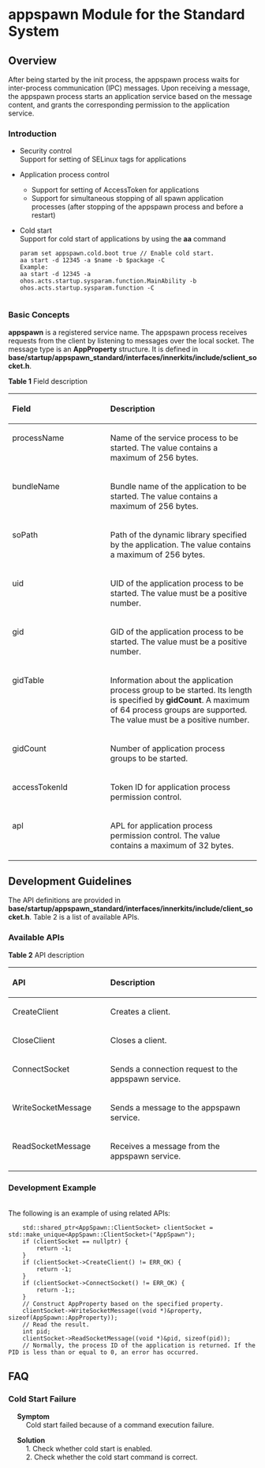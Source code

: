 # appspawn Module for the Standard System<a name="EN-US_TOPIC_0000001063680582"></a>

## Overview<a name="section56901555910"></a>

After being started by the init process, the appspawn process waits for inter-process communication (IPC) messages. Upon receiving a message, the appspawn process starts an application service based on the message content, and grants the corresponding permission to the application service.

### Introduction<a name="section56901555911"></a>

- Security control
  <br>Support for setting of SELinux tags for applications

- Application process control

  - Support for setting of AccessToken for applications
  - Support for simultaneous stopping of all spawn application processes (after stopping of the appspawn process and before a restart)

- Cold start
  <br>Support for cold start of applications by using the **aa** command

  ```
  param set appspawn.cold.boot true // Enable cold start.
  aa start -d 12345 -a $name -b $package -C 
  Example:
  aa start -d 12345 -a ohos.acts.startup.sysparam.function.MainAbility -b ohos.acts.startup.sysparam.function -C  
 
### Basic Concepts<a name="section56901555912"></a>

**appspawn** is a registered service name. The appspawn process receives requests from the client by listening to messages over the local socket. The message type is an **AppProperty** structure. It is defined in **base/startup/appspawn_standard/interfaces/innerkits/include/sclient_socket.h**.

**Table 1**  Field description

<table><thead align="left"><tr id="row6650142913713"><th class="cellrowborder" valign="top" width="39.489999999999995%" id="mcps1.2.3.1.1"><p id="p17650112914379"><a name="p17650112914379"></a><a name="p17650112914379"></a>Field</p>
</th>
<th class="cellrowborder" valign="top" width="60.51%" id="mcps1.2.3.1.2"><p id="p865032916376"><a name="p865032916376"></a><a name="p865032916376"></a>Description</p>
</th>
</tr>
</thead>
<tbody><tr id="row36506298373"><td class="cellrowborder" valign="top" width="39.489999999999995%" headers="mcps1.2.3.1.1 "><p id="p76501029113715"><a name="p76501029113715"></a><a name="p76501029113715"></a>processName</p>
</td>
<td class="cellrowborder" valign="top" width="60.51%" headers="mcps1.2.3.1.2 "><p id="p2650329183715"><a name="p2650329183715"></a><a name="p2650329183715"></a>Name of the service process to be started. The value contains a maximum of 256 bytes.</p>
</td>
</tr>
<tr id="row36506298373"><td class="cellrowborder" valign="top" width="39.489999999999995%" headers="mcps1.2.3.1.1 "><p id="p76501029113715"><a name="p76501029113715"></a><a name="p76501029113715"></a>bundleName</p>
</td>
<td class="cellrowborder" valign="top" width="60.51%" headers="mcps1.2.3.1.2 "><p id="p2650329183715"><a name="p2650329183715"></a><a name="p2650329183715"></a>Bundle name of the application to be started. The value contains a maximum of 256 bytes.</p>
</td>
</tr>
<tr id="row86501129183712"><td class="cellrowborder" valign="top" width="39.489999999999995%" headers="mcps1.2.3.1.1 "><p id="p2065010298379"><a name="p2065010298379"></a><a name="p2065010298379"></a>soPath</p>
</td>
<td class="cellrowborder" valign="top" width="60.51%" headers="mcps1.2.3.1.2 "><p id="p13650192963715"><a name="p13650192963715"></a><a name="p13650192963715"></a>Path of the dynamic library specified by the application. The value contains a maximum of 256 bytes.</p>
</td>
</tr>
<tr id="row13650329103719"><td class="cellrowborder" valign="top" width="39.489999999999995%" headers="mcps1.2.3.1.1 "><p id="p16501292377"><a name="p16501292377"></a><a name="p16501292377"></a>uid</p>
</td>
<td class="cellrowborder" valign="top" width="60.51%" headers="mcps1.2.3.1.2 "><p id="p186503291371"><a name="p186503291371"></a><a name="p186503291371"></a>UID of the application process to be started. The value must be a positive number.</p>
</td>
</tr>
<tr id="row187625816314"><td class="cellrowborder" valign="top" width="39.489999999999995%" headers="mcps1.2.3.1.1 "><p id="p188771758833"><a name="p188771758833"></a><a name="p188771758833"></a>gid</p>
</td>
<td class="cellrowborder" valign="top" width="60.51%" headers="mcps1.2.3.1.2 "><p id="p187716587310"><a name="p187716587310"></a><a name="p187716587310"></a>GID of the application process to be started. The value must be a positive number.</p>
</td>
</tr>
<tr id="row187625816314"><td class="cellrowborder" valign="top" width="39.489999999999995%" headers="mcps1.2.3.1.1 "><p id="p188771758833"><a name="p188771758833"></a><a name="p188771758833"></a>gidTable</p>
</td>
<td class="cellrowborder" valign="top" width="60.51%" headers="mcps1.2.3.1.2 "><p id="p187716587310"><a name="p187716587310"></a><a name="p187716587310"></a>Information about the application process group to be started. Its length is specified by <strong>gidCount</strong>. A maximum of 64 process groups are supported. The value must be a positive number.</p>
</td>
</tr>
<tr id="row187625816314"><td class="cellrowborder" valign="top" width="39.489999999999995%" headers="mcps1.2.3.1.1 "><p id="p188771758833"><a name="p188771758833"></a><a name="p188771758833"></a>gidCount</p>
</td>
<td class="cellrowborder" valign="top" width="60.51%" headers="mcps1.2.3.1.2 "><p id="p187716587310"><a name="p187716587310"></a><a name="p187716587310"></a>Number of application process groups to be started.</p>
</td>
</tr>
<tr id="row106508294373"><td class="cellrowborder" valign="top" width="39.489999999999995%" headers="mcps1.2.3.1.1 "><p id="p16501829183715"><a name="p16501829183715"></a><a name="p16501829183715"></a>accessTokenId</p>
</td>
<td class="cellrowborder" valign="top" width="60.51%" headers="mcps1.2.3.1.2 "><p id="p11650182953717"><a name="p11650182953717"></a><a name="p11650182953717"></a>Token ID for application process permission control.</p>
</td>
</tr>
<tr id="row106508294373"><td class="cellrowborder" valign="top" width="39.489999999999995%" headers="mcps1.2.3.1.1 "><p id="p16501829183715"><a name="p16501829183715"></a><a name="p16501829183715"></a>apl</p>
</td>
<td class="cellrowborder" valign="top" width="60.51%" headers="mcps1.2.3.1.2 "><p id="p11650182953717"><a name="p11650182953717"></a><a name="p11650182953717"></a> APL for application process permission control. The value contains a maximum of 32 bytes.</p>
</td>
</tr>
</tbody>
</table>

## Development Guidelines<a name="section56901555913"></a>

  The API definitions are provided in **base/startup/appspawn_standard/interfaces/innerkits/include/client_socket.h**. Table 2 is a list of available APIs.

### Available APIs<a name="section56901555914"></a>

**Table 2**  API description
<table><thead align="left"><tr id="row6650142913713"><th class="cellrowborder" valign="top" width="39.489999999999995%" id="mcps1.2.3.1.1"><p id="p17650112914379"><a name="p17650112914379"></a><a name="p17650112914379"></a>API</p>
</th>
<th class="cellrowborder" valign="top" width="60.51%" id="mcps1.2.3.1.2"><p id="p865032916376"><a name="p865032916376"></a><a name="p865032916376"></a>Description</p>
</th>
</tr>
</thead>
<tbody><tr id="row36506298373"><td class="cellrowborder" valign="top" width="39.489999999999995%" headers="mcps1.2.3.1.1 "><p id="p76501029113715"><a name="p76501029113715"></a><a name="p76501029113715"></a>CreateClient</p>
</td>
<td class="cellrowborder" valign="top" width="60.51%" headers="mcps1.2.3.1.2 "><p id="p2650329183715"><a name="p2650329183715"></a><a name="p2650329183715"></a>Creates a client.</p>
</td>
</tr>
<tr id="row36506298373"><td class="cellrowborder" valign="top" width="39.489999999999995%" headers="mcps1.2.3.1.1 "><p id="p76501029113715"><a name="p76501029113715"></a><a name="p76501029113715"></a>CloseClient</p>
</td>
<td class="cellrowborder" valign="top" width="60.51%" headers="mcps1.2.3.1.2 "><p id="p2650329183715"><a name="p2650329183715"></a><a name="p2650329183715"></a>Closes a client.</p>
</td>
</tr>
<tr id="row86501129183712"><td class="cellrowborder" valign="top" width="39.489999999999995%" headers="mcps1.2.3.1.1 "><p id="p2065010298379"><a name="p2065010298379"></a><a name="p2065010298379"></a>ConnectSocket</p>
</td>
<td class="cellrowborder" valign="top" width="60.51%" headers="mcps1.2.3.1.2 "><p id="p13650192963715"><a name="p13650192963715"></a><a name="p13650192963715"></a>Sends a connection request to the appspawn service.</p>
</td>
</tr>
<tr id="row13650329103719"><td class="cellrowborder" valign="top" width="39.489999999999995%" headers="mcps1.2.3.1.1 "><p id="p16501292377"><a name="p16501292377"></a><a name="p16501292377"></a>WriteSocketMessage</p>
</td>
<td class="cellrowborder" valign="top" width="60.51%" headers="mcps1.2.3.1.2 "><p id="p186503291371"><a name="p186503291371"></a><a name="p186503291371"></a>Sends a message to the appspawn service.</p>
</td>
</tr>
<tr id="row187625816314"><td class="cellrowborder" valign="top" width="39.489999999999995%" headers="mcps1.2.3.1.1 "><p id="p188771758833"><a name="p188771758833"></a><a name="p188771758833"></a>ReadSocketMessage</p>
</td>
<td class="cellrowborder" valign="top" width="60.51%" headers="mcps1.2.3.1.2 "><p id="p187716587310"><a name="p187716587310"></a><a name="p187716587310"></a>Receives a message from the appspawn service.</p>
</td>
</tr>
</tbody>
</table>

### Development Example<a name="section56901555915"></a>

<br>The following is an example of using related APIs:
```
    std::shared_ptr<AppSpawn::ClientSocket> clientSocket = std::make_unique<AppSpawn::ClientSocket>("AppSpawn");
    if (clientSocket == nullptr) {
        return -1;
    }
    if (clientSocket->CreateClient() != ERR_OK) {
        return -1;
    }
    if (clientSocket->ConnectSocket() != ERR_OK) {
        return -1;;
    }
    // Construct AppProperty based on the specified property.
    clientSocket->WriteSocketMessage((void *)&property, sizeof(AppSpawn::AppProperty));
    // Read the result.
    int pid;
    clientSocket->ReadSocketMessage((void *)&pid, sizeof(pid));
    // Normally, the process ID of the application is returned. If the PID is less than or equal to 0, an error has occurred.
```

## FAQ<a name="section56901555916"></a>

### Cold Start Failure<a name="section56901555917"></a>

   &emsp; **Symptom**
   <br> &emsp; &emsp; Cold start failed because of a command execution failure.

   &emsp; **Solution**
    <br> &emsp;  &emsp; 1. Check whether cold start is enabled.
    <br> &emsp; &emsp; 2. Check whether the cold start command is correct.
